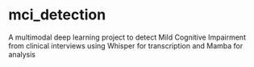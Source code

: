# mci_detection
A multimodal deep learning project to detect Mild Cognitive Impairment from clinical interviews using Whisper for transcription and Mamba for analysis
